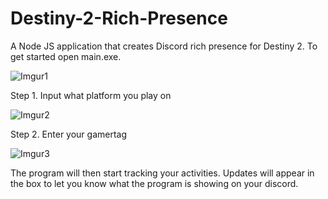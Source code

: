 # Destiny-2-Rich-Presence
A Node JS application that creates Discord rich presence for Destiny 2.
To get started open main.exe.

![Imgur1](https://i.imgur.com/wW4hXfU.png) 

Step 1. Input what platform you play on

![Imgur2](https://i.imgur.com/KRQHZtQ.png)

Step 2. Enter your gamertag

![Imgur3](https://i.imgur.com/UoWQe7k.png)

The program will then start tracking your activities. Updates will appear in the box to let you know what the program is showing on your discord. 
